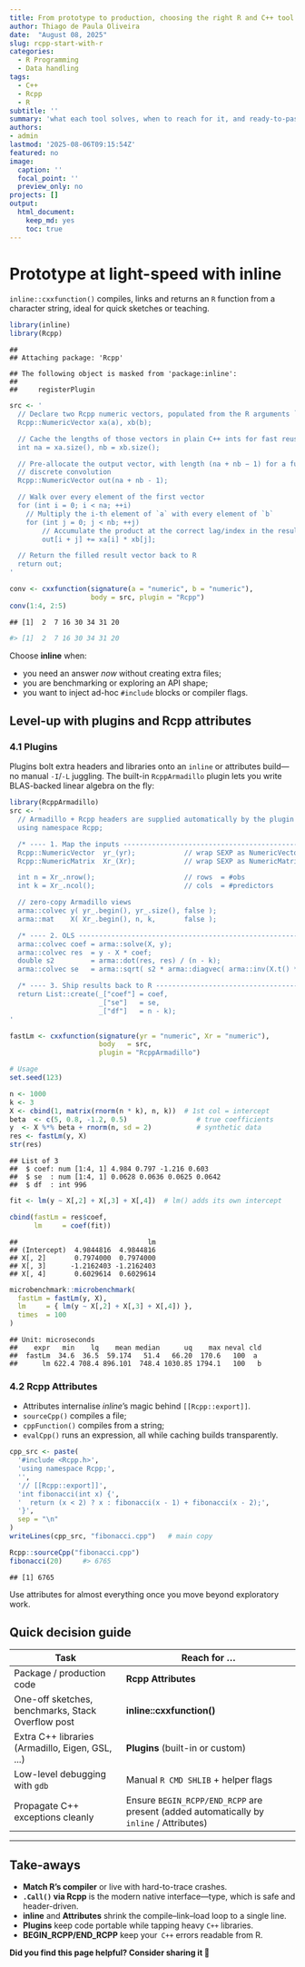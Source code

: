 ```yaml
---
title: From prototype to production, choosing the right R and C++ tool in Rcpp
author: Thiago de Paula Oliveira
date:  "August 08, 2025"
slug: rcpp-start-with-r
categories:
  - R Programming
  - Data handling
tags:
  - C++
  - Rcpp
  - R
subtitle: ''
summary: 'what each tool solves, when to reach for it, and ready-to-paste code.'
authors: 
- admin
lastmod: '2025-08-06T09:15:54Z'
featured: no
image:
  caption: ''
  focal_point: ''
  preview_only: no
projects: []
output:
  html_document:
    keep_md: yes
    toc: true
---
```




#  Prototype at light-speed with **inline**

`inline::cxxfunction()` compiles, links and returns an `R` function from a character string, ideal for quick sketches or teaching. 


``` r
library(inline)
library(Rcpp)
```

```
## 
## Attaching package: 'Rcpp'
```

```
## The following object is masked from 'package:inline':
## 
##     registerPlugin
```

``` r
src <- '
  // Declare two Rcpp numeric vectors, populated from the R arguments `a` and `b`
  Rcpp::NumericVector xa(a), xb(b);

  // Cache the lengths of those vectors in plain C++ ints for fast reuse
  int na = xa.size(), nb = xb.size();

  // Pre-allocate the output vector, with length (na + nb − 1) for a full 
  // discrete convolution
  Rcpp::NumericVector out(na + nb - 1);

  // Walk over every element of the first vector
  for (int i = 0; i < na; ++i)
    // Multiply the i-th element of `a` with every element of `b`
    for (int j = 0; j < nb; ++j)
        // Accumulate the product at the correct lag/index in the result
        out[i + j] += xa[i] * xb[j];

  // Return the filled result vector back to R
  return out;
'

conv <- cxxfunction(signature(a = "numeric", b = "numeric"),
                    body = src, plugin = "Rcpp")
conv(1:4, 2:5)
```

```
## [1]  2  7 16 30 34 31 20
```

``` r
#> [1]  2  7 16 30 34 31 20
```

Choose **inline** when:

* you need an answer *now* without creating extra files;
* you are benchmarking or exploring an API shape;
* you want to inject ad-hoc `#include` blocks or compiler flags.

## Level-up with plugins and **Rcpp attributes**

### 4.1 Plugins

Plugins bolt extra headers and libraries onto an `inline` or attributes build—no manual `-I`/`-L` juggling.
The built-in `RcppArmadillo` plugin lets you write BLAS-backed linear algebra on the fly:


``` r
library(RcppArmadillo)
src <- '
  // Armadillo + Rcpp headers are supplied automatically by the plugin
  using namespace Rcpp;

  /* ---- 1. Map the inputs -------------------------------------------------- */
  Rcpp::NumericVector  yr_(yr);            // wrap SEXP as NumericVector
  Rcpp::NumericMatrix  Xr_(Xr);            // wrap SEXP as NumericMatrix

  int n = Xr_.nrow();                      // rows  = #obs
  int k = Xr_.ncol();                      // cols  = #predictors

  // zero-copy Armadillo views
  arma::colvec y( yr_.begin(), yr_.size(), false );
  arma::mat    X( Xr_.begin(), n, k,       false );

  /* ---- 2. OLS -------------------------------------------------------------- */
  arma::colvec coef = arma::solve(X, y);
  arma::colvec res  = y - X * coef;
  double s2         = arma::dot(res, res) / (n - k);
  arma::colvec se   = arma::sqrt( s2 * arma::diagvec( arma::inv(X.t() * X) ) );

  /* ---- 3. Ship results back to R ------------------------------------------ */
  return List::create(_["coef"] = coef,
                      _["se"]   = se,
                      _["df"]   = n - k);
'

fastLm <- cxxfunction(signature(yr = "numeric", Xr = "numeric"),
                      body   = src,
                      plugin = "RcppArmadillo")

# Usage 
set.seed(123)

n <- 1000
k <- 3
X <- cbind(1, matrix(rnorm(n * k), n, k))  # 1st col = intercept
beta  <- c(5, 0.8, -1.2, 0.5)                 # true coefficients
y  <- X %*% beta + rnorm(n, sd = 2)           # synthetic data
res <- fastLm(y, X)
str(res)
```

```
## List of 3
##  $ coef: num [1:4, 1] 4.984 0.797 -1.216 0.603
##  $ se  : num [1:4, 1] 0.0628 0.0636 0.0625 0.0642
##  $ df  : int 996
```

``` r
fit <- lm(y ~ X[,2] + X[,3] + X[,4])  # lm() adds its own intercept

cbind(fastLm = res$coef,
      lm     = coef(fit))
```

```
##                                lm
## (Intercept)  4.9844816  4.9844816
## X[, 2]       0.7974000  0.7974000
## X[, 3]      -1.2162403 -1.2162403
## X[, 4]       0.6029614  0.6029614
```

``` r
microbenchmark::microbenchmark(
  fastLm = fastLm(y, X),
  lm     = { lm(y ~ X[,2] + X[,3] + X[,4]) },
  times  = 100
)
```

```
## Unit: microseconds
##    expr   min    lq    mean median      uq    max neval cld
##  fastLm  34.6  36.5  59.174   51.4   66.20  170.6   100  a 
##      lm 622.4 708.4 896.101  748.4 1030.85 1794.1   100   b
```


### 4.2 Rcpp Attributes

* Attributes internalise *inline*’s magic behind `[[Rcpp::export]]`.
* `sourceCpp()` compiles a file; 
* `cppFunction()` compiles from a string; 
* `evalCpp()` runs an expression, all while caching builds transparently.


``` r
cpp_src <- paste(
  '#include <Rcpp.h>',
  'using namespace Rcpp;',
  '',
  '// [[Rcpp::export]]',
  'int fibonacci(int x) {',
  '  return (x < 2) ? x : fibonacci(x - 1) + fibonacci(x - 2);',
  '}',
  sep = "\n"
)
writeLines(cpp_src, "fibonacci.cpp")   # main copy
```


``` r
Rcpp::sourceCpp("fibonacci.cpp")
fibonacci(20)     #> 6765
```

```
## [1] 6765
```

Use attributes for almost everything once you move beyond exploratory work.


## Quick decision guide

| Task                                              | Reach for …                                                                           |
| ------------------------------------------------- | ------------------------------------------------------------------------------------- |
| Package / production code                         | **Rcpp Attributes**                                                                   |
| One-off sketches, benchmarks, Stack Overflow post | **inline::cxxfunction()**                                                             |
| Extra C++ libraries (Armadillo, Eigen, GSL, ...)    | **Plugins** (built-in or custom)                                                      |
| Low-level debugging with `gdb`                    | Manual `R CMD SHLIB` + helper flags                                                   |
| Propagate C++ exceptions cleanly                  | Ensure `BEGIN_RCPP/END_RCPP` are present (added automatically by `inline` / Attributes) |

---

## Take-aways

* **Match R’s compiler** or live with hard-to-trace crashes.
* **`.Call()` via Rcpp** is the modern native interface—type, which is safe and header-driven.
* **inline** and **Attributes** shrink the compile–link–load loop to a single line.
* **Plugins** keep code portable while tapping heavy `C++` libraries.
* **BEGIN\_RCPP/END\_RCPP** keep your` C++` errors readable from R.


**Did you find this page helpful? Consider sharing it 🙌**


<style>
/* Let the outer wrapper use the full viewport width */
.page-body > .mx-auto{
  max-width: 100vw !important;
  padding-left: 0 !important;
  padding-right: 0 !important;
}

/* Let the main column use all available space (beats Tailwind max-w-6xl) */
.page-body article > main{
  max-width: 100% !important;
}

/* Widen the reading column while keeping lines readable */
.page-body article .prose{
  max-width: 92ch !important;   /* tweak to taste: 80–105ch */
  margin-inline: auto;
  font-size: 1.075rem;
  line-height: 1.75;
  text-align: left;
}

/* Phones: full width with comfy padding */
@media (max-width: 768px){
  .page-body article .prose{
    max-width: 100% !important;
    padding-inline: 1rem;
  }
}

/* Optional: make sidebars slimmer on XL screens */
@media (min-width: 1280px){
  .hb-sidebar-container, .hb-toc { width: 12rem !important; } /* was 16rem */
}

/* Minimal type polish */
.page-body article .prose h1{
  font-size: 2.1rem;
  margin: 1.2em 0 .5em;
  border-bottom: 2px solid #e5e7eb;
  padding-bottom: .3em;
}
.page-body article .prose h2{
  font-size: 1.5rem;
  margin: 1.35em 0 .4em;
  border-bottom: 1px solid #e5e7eb;
  padding-bottom: .2em;
}
.page-body article .prose pre{
  background: #f6f8fa;
  border: 1px solid #e5e7eb;
  border-radius: 8px;
  padding: 12px 14px;
  overflow: auto;
}
.page-body article .prose code{
  background: #f6f8fa;
  border: 1px solid #e5e7eb;
  border-radius: 5px;
  padding: .15em .35em;
  font-size: .95em;
}
html.dark .page-body article .prose pre,
html.dark .page-body article .prose code{
  background: #111826;
  border-color: #253041;
}
</style>

<style>
/* ====== Post-only layout + typography polish (Hugo Blox / Tailwind) ====== */
/* Place this at the very end of the post so it wins the cascade. */

/* 0) Widen the page shell Hugo Blox uses around articles */
.page-body > .mx-auto,
.page-body .max-w-screen-xl{
  max-width: 100vw !important;
  width: 100% !important;
  padding-left: 0 !important;
  padding-right: 0 !important;
}

/* 1) Remove the Tailwind max-w cap on the <main> inside <article> */
.page-body article > main{
  max-width: none !important;  /* beats .max-w-6xl */
  width: 100% !important;
}

/* 2) Control the actual reading width (fluid per breakpoint) */
.page-body article .prose{
  /* Base: a touch larger with comfy line height */
  font-size: clamp(1rem, 0.96rem + 0.25vw, 1.12rem);
  line-height: 1.75;
  text-align: left;
  margin-inline: auto;

  /* Reading width: scale up on big screens, but keep lines readable */
  max-width: 86ch !important; /* default desktop */
}
@media (min-width: 1024px){  /* lg */
  .page-body article .prose{ max-width: 96ch !important; }
}
@media (min-width: 1280px){  /* xl */
  .page-body article .prose{ max-width: 102ch !important; }
}
@media (min-width: 1536px){  /* 2xl / very wide */
  .page-body article .prose{ max-width: 108ch !important; }
}

/* 3) Phones/tablets: full width with side padding */
@media (max-width: 768px){
  .page-body article .prose{
    max-width: 100% !important;
    padding-inline: 1rem;
  }
}

/* 4) Give the article more room by slimming sidebars on wide screens */
@media (min-width: 1280px){
  .hb-sidebar-container, .hb-toc { width: 12rem !important; } /* was 16rem */
}
@media (max-width: 1279.98px){
  .hb-sidebar-container{ display:none !important; } /* hide sidebar under xl */
}

/* --------- Clean, professional type polish (scoped to post content) -------- */
.page-body article .prose p{
  margin: 0 0 1.15em;
  text-wrap: pretty;
  hyphens: auto;
}

.page-body article .prose h1{
  font-size: clamp(1.9rem, 1.6rem + 1.2vw, 2.3rem);
  margin: 1.2em 0 .5em;
  padding-bottom: .25em;
  border-bottom: 2px solid #e5e7eb;
}
.page-body article .prose h2{
  font-size: clamp(1.4rem, 1.2rem + 0.6vw, 1.7rem);
  margin: 1.35em 0 .4em;
  padding-bottom: .2em;
  border-bottom: 1px solid #e5e7eb;
}
.page-body article .prose h3{
  font-size: clamp(1.15rem, 1.05rem + 0.35vw, 1.35rem);
  margin: 1.1em 0 .3em;
}

/* Links: subtle underline-on-hover */
.page-body article .prose a{
  color: #2f6ab5;
  text-decoration: none;
  border-bottom: 1px solid rgba(47,106,181,.25);
}
.page-body article .prose a:hover{
  color: #1f4f8f;
  border-bottom-color: currentColor;
}

/* Code blocks & inline code */
.page-body article .prose pre{
  background: #f6f8fa;
  border: 1px solid #e5e7eb;
  border-radius: 8px;
  padding: 12px 14px;
  overflow: auto;
}
.page-body article .prose code{
  background: #f6f8fa;
  border: 1px solid #e5e7eb;
  border-radius: 5px;
  padding: .15em .35em;
  font-size: .95em;
}
.page-body article .prose pre code{
  background: none; border: 0; padding: 0; font-size: 0.95em;
}

/* Tables */
.page-body article .prose table{
  width: 100%;
  border-collapse: collapse;
  margin: 1.2rem 0;
  font-variant-numeric: tabular-nums;
}
.page-body article .prose th,
.page-body article .prose td{
  border: 1px solid #e5e7eb;
  padding: .6rem .75rem;
}
.page-body article .prose thead th{
  background: #2f6ab5;
  color: #fff;
  text-align: left;
}

/* Images & figures */
.page-body article .prose img{ border-radius: 6px; }

/* Optional: allow “full-bleed” wide elements
   Add class="wide" to a block (table/pre/img wrapper) to span the viewport. */
.page-body article .prose .wide{
  width: 100vw;
  position: relative;
  left: 50%;
  right: 50%;
  margin-left: -50vw;
  margin-right: -50vw;
  padding-inline: clamp(12px, 4vw, 36px);
}

/* Footer timestamp spacing */
.page-body article time{ margin-top: 2rem; display: block; }

/* Dark mode tweaks */
html.dark .page-body article .prose pre,
html.dark .page-body article .prose code{
  background: #111826;
  border-color: #253041;
}
html.dark .page-body article .prose thead th{ background: #5aa0ff; }
</style>
